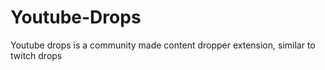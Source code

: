 # Youtube-Drops
Youtube drops is a community made content dropper extension, similar to twitch drops

